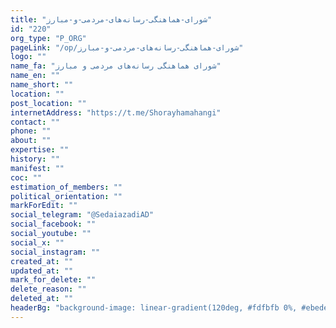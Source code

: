 ```yaml
---
title: "شورای-هماهنگی-رسانه‌های-مردمی-و-مبارز"
id: "220"
org_type: "P_ORG"
pageLink: "/op/شورای-هماهنگی-رسانه‌های-مردمی-و-مبارز"
logo: ""
name_fa: "شورای هماهنگی رسانه‌های مردمی و مبارز"
name_en: ""
name_short: ""
location: ""
post_location: ""
internetAddress: "https://t.me/Shorayhamahangi"
contact: ""
phone: ""
about: ""
expertise: ""
history: ""
manifest: ""
coc: ""
estimation_of_members: ""
political_orientation: ""
markForEdit: ""
social_telegram: "@SedaiazadiAD"
social_facebook: ""
social_youtube: ""
social_x: ""
social_instagram: ""
created_at: ""
updated_at: ""
mark_for_delete: ""
delete_reason: ""
deleted_at: ""
headerBg: "background-image: linear-gradient(120deg, #fdfbfb 0%, #ebedee 100%);"
---
```





